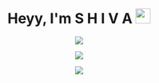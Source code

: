 <div id="header" align="center">
    <div id="badges">
        
  </div>
<h1>
    Heyy, I'm S H I V A 
    <img src="https://media.giphy.com/media/hvRJCLFzcasrR4ia7z/giphy.gif" width="30px"/>
    
  </h1>
    

  
[![](https://visitcount.itsvg.in/api?id=shivaa003&icon=0&color=1)](https://visitcount.itsvg.in)



![](https://github-readme-streak-stats.herokuapp.com/?user=shivaa003&theme=dark&hide_border=true)
<br/>




![](https://github-readme-stats.vercel.app/api/top-langs/?username=shivaa003&theme=dark&hide_border=true&include_all_commits=true&count_private=false&layout=compact)
